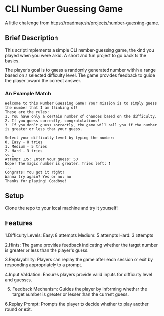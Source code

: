 # CLI Number Guessing Game
A little challenge from https://roadmap.sh/projects/number-guessing-game. 

## Brief Description 

This script implements a simple CLI number-guessing game, the kind you played when you were a kid. A short and fun project to go back to the basics.

The player's goal is to guess a randomly generated number within a range based on a selected difficulty level. The game provides feedback to guide the player toward the correct answer.

### An Example Match

```text
Welcome to this Number Guessing Game! Your mission is to simply guess the number that I am thinking of!
These are the rules:
1. You have only a certain number of chances based on the difficulty.
2. If you guess correctly, congratulations!
3. If you don’t guess correctly, the game will tell you if the number is greater or less than your guess.

Select your difficulty level by typing the number: 
0. Easy - 8 tries
1. Medium - 5 tries
2. Hard - 3 tries 
>> 1
Attempt 1/5: Enter your guess: 50
Nope! The magic number is greater. Tries left: 4
...
Congrats! You got it right!
Wanna try again? Yes or no: no
Thanks for playing! Goodbye!
```


## Setup
Clone the repo to your local machine and try it yourself!

## Features

1.Difficulty Levels:
  Easy: 8 attempts
  Medium: 5 attempts
  Hard: 3 attempts

2.Hints:
The game provides feedback indicating whether the target number is greater or less than the player's guess.

3.Replayability:
Players can replay the game after each session or exit by responding appropriately to a prompt.

4.Input Validation:
  Ensures players provide valid inputs for difficulty level and guesses.

5. Feedback Mechanism:
  Guides the player by informing whether the target number is greater or lesser than the current guess.

6.Replay Prompt:
Prompts the player to decide whether to play another round or exit.
